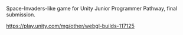 Space-Invaders-like game for Unity Junior Programmer Pathway, final submission.  
  
https://play.unity.com/mg/other/webgl-builds-117125
